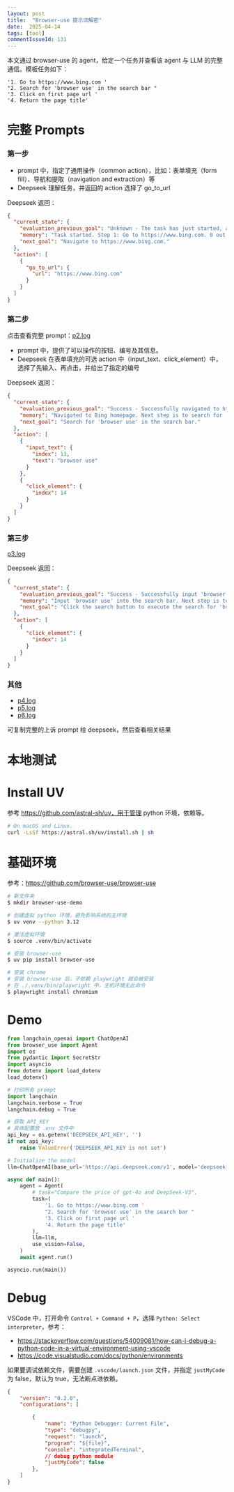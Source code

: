 ```yaml
---
layout: post
title:  "Browser-use 提示词解密"
date:  2025-04-14
tags: [tool]
commentIssueId: 131
---
```



本文通过 browser-use 的 agent，给定一个任务并查看该 agent 与 LLM 的完整通信。模板任务如下：

```
'1. Go to https://www.bing.com '
"2. Search for 'browser use' in the search bar "
'3. Click on first page url '
'4. Return the page title'
```


# 完整 Prompts 

### 第一步

* prompt 中，指定了通用操作（common action），比如：表单填充（form fill）、导航和提取（navigation and extraction）等
* Deepseek 理解任务，并返回的 action 选择了 go_to_url

Deepseek 返回：

```json
{
  "current_state": {
    "evaluation_previous_goal": "Unknown - The task has just started, and no actions have been taken yet.",
    "memory": "Task started. Step 1: Go to https://www.bing.com. 0 out of 4 steps completed.",
    "next_goal": "Navigate to https://www.bing.com."
  },
  "action": [
    {
      "go_to_url": {
        "url": "https://www.bing.com"
      }
    }
  ]
}
```

### 第二步

点击查看完整 prompt：[p2.log](./p2.log)

* prompt 中，提供了可以操作的按钮、编号及其信息。
* Deepseek 在表单填充的可选 action 中（input_text、click_element）中，选择了先输入、再点击，并给出了指定的编号

Deepseek 返回：

```json
{
  "current_state": {
    "evaluation_previous_goal": "Success - Successfully navigated to https://www.bing.com as per the task.",
    "memory": "Navigated to Bing homepage. Next step is to search for 'browser use' in the search bar.",
    "next_goal": "Search for 'browser use' in the search bar."
  },
  "action": [
    {
      "input_text": {
        "index": 13,
        "text": "browser use"
      }
    },
    {
      "click_element": {
        "index": 14
      }
    }
  ]
}

```

### 第三步

[p3.log](./p3.log)

Deepseek 返回：

```json
{
  "current_state": {
    "evaluation_previous_goal": "Success - Successfully input 'browser use' into the search bar. Suggestions appeared as expected.",
    "memory": "Input 'browser use' into the search bar. Next step is to click the search button to execute the search.",
    "next_goal": "Click the search button to execute the search for 'browser use'."
  },
  "action": [
    {
      "click_element": {
        "index": 14
      }
    }
  ]
}

```

### 其他

* [p4.log](./p4.log)
* [p5.log](./p5.log)
* [p6.log](./p6.log)

可复制完整的上诉 prompt 给 deepseek，然后查看相关结果


# 本地测试

# Install UV

参考 https://github.com/astral-sh/uv，用于管理 python 环境，依赖等。

```sh
# On macOS and Linux.
curl -LsSf https://astral.sh/uv/install.sh | sh
```


# 基础环境

参考：https://github.com/browser-use/browser-use

```sh
# 新文件夹
$ mkdir browser-use-demo

# 创建虚拟 python 环境，避免影响系统的主环境
$ uv venv --python 3.12

# 激活虚拟环境
$ source .venv/bin/activate

# 安装 browser-use
$ uv pip install browser-use

# 安装 chrome
# 安装 browser-use 后，子依赖 playwright 就会被安装
# 在 ./.venv/bin/playwright 中，主机环境无此命令
$ playwright install chromium

```


# Demo

```python
from langchain_openai import ChatOpenAI
from browser_use import Agent
import os
from pydantic import SecretStr
import asyncio
from dotenv import load_dotenv
load_dotenv()

# 打印所有 prompt 
import langchain
langchain.verbose = True
langchain.debug = True

# 获取 API_KEY
# 具体配置放 .env 文件中
api_key = os.getenv('DEEPSEEK_API_KEY', '')
if not api_key:
	raise ValueError('DEEPSEEK_API_KEY is not set')

# Initialize the model
llm=ChatOpenAI(base_url='https://api.deepseek.com/v1', model='deepseek-chat', api_key=SecretStr(api_key))

async def main():
    agent = Agent(
        # task="Compare the price of gpt-4o and DeepSeek-V3",
        task=(
            '1. Go to https://www.bing.com '
            "2. Search for 'browser use' in the search bar "
            '3. Click on first page url '
            '4. Return the page title'
        ),
        llm=llm,
        use_vision=False,
    )
    await agent.run()

asyncio.run(main())
```


# Debug

VSCode 中，打开命令 `Control + Command + P`，选择 `Python: Select interpreter`，参考：

* https://stackoverflow.com/questions/54009081/how-can-i-debug-a-python-code-in-a-virtual-environment-using-vscode
* https://code.visualstudio.com/docs/python/environments


如果要调试依赖文件，需要创建 `.vscode/launch.json` 文件，并指定 `justMyCode` 为 false，默认为 true，无法断点进依赖。

```json
{
    "version": "0.2.0",
    "configurations": [

        {
            "name": "Python Debugger: Current File",
            "type": "debugpy",
            "request": "launch",
            "program": "${file}",
            "console": "integratedTerminal",
            // debug python module
            "justMyCode": false
        },
    ]
}
```
